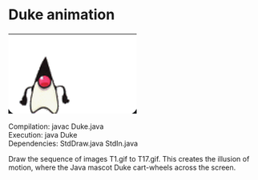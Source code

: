 # Duke animation
![Duke screenshot](duke_screenshot.png)

Compilation:  javac Duke.java\
Execution:    java Duke\
Dependencies: StdDraw.java StdIn.java

Draw the sequence of images T1.gif to T17.gif. This creates the illusion of motion, where the Java mascot Duke cart-wheels across the screen.
